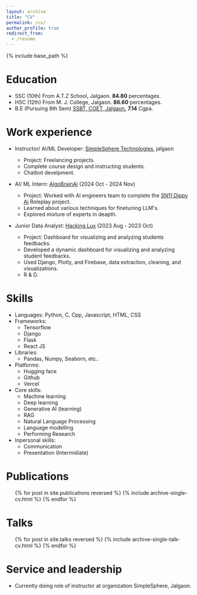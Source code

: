 ```yaml
---
layout: archive
title: "CV"
permalink: /cv/
author_profile: true
redirect_from:
  - /resume
---
```


{% include base_path %}

Education
======
* SSC (10th) From A.T.Z School, Jalgaon. **84.80** percentages.
* HSC (12th) From M. J. College, Jalgaon. **86.60** percentages.
* B.E (Pursuing 8th Sem) [SSBT, COET, Jalgaon.](https://www.sscoetjalgaon.ac.in/) **7.14** Cgpa.

Work experience
======
* Instructor/ AI/ML Developer: [SimpleSphere Technologies](#), jalgaon
  * Project: Freelancing projects.
  * Complete course design and instructing students.
  * Chatbot develpment.

* AI/ ML Intern: [AlgoBrainAi](https://algobrainai.com/) (2024 Oct - 2024 Nov)
  * Project: Worked with AI engineers team to complete the [SN11 Dippy Ai](https://github.com/impel-intelligence/dippy-bittensor-subnet) Roleplay project.
  * Learned about various techniques for finetuning LLM's.
  * Explored mixture of experts in deapth.
 
* Junior Data Analyst: [Hacking Lux](https://hackinglux.com/) (2023 Aug - 2023 Oct)
  * Project: Dashboard for visualizing and analyzing students feedbacks. 
  * Developed a dynamic dashboard for visualizing and analyzing student feedbacks. 
  * Used Django, Plotly, and Firebase, data extraction, cleaning, and visualizations.
  * R & D.

  
Skills
======
* Languages: Python, C, Cpp, Javascript, HTML, CSS
* Frameworks:
  * Tensorflow
  * Django
  * Flask
  * React JS
* Libraries:
  * Pandas, Numpy, Seaborn, etc..
* Platforms:
  * Hugging face
  * Github
  * Vercel
* Core skills:
  * Machine learning
  * Deep learning
  * Generative AI (learning)
  * RAG
  * Natural Language Processing
  * Language modelling
  * Performing Research
* Inpersonal skills:
  * Communication 
  * Presentation (Intermidiate)
  
Publications
======
  <ul>{% for post in site.publications reversed %}
    {% include archive-single-cv.html %}
  {% endfor %}</ul>
  
Talks
======
  <ul>{% for post in site.talks reversed %}
    {% include archive-single-talk-cv.html  %}
  {% endfor %}</ul>
  
  
Service and leadership
======
* Currently doing role of instructor at organization SimpleSphere, Jalgaon.

